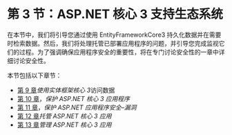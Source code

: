 # 第 3 节：ASP.NET 核心 3 支持生态系统

在本节中，我们将引导您通过使用 EntityFrameworkCore3 持久化数据并在需要时检索数据。然后，我们将处理托管已部署应用程序的问题，并引导您完成监视它们的过程。为了强调确保应用程序安全的重要性，将在专门讨论安全性的一章中详细讨论安全性。

本节包括以下章节：

*   [第 9 章](09.html)*使用实体框架核心 3*访问数据
*   [第 10 章](10.html)，*保护 ASP.NET 核心 3 应用程序*
*   [第 11 章](11.html)，*保护 ASP.NET 应用程序安全–漏洞*
*   [第 12 章](12.html)*托管 ASP.NET 核心 3 应用*
*   [第 13 章](13.html)*管理 ASP.NET 核心 3 应用*
